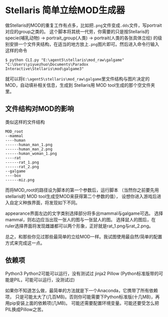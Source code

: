 # Stellaris 简单立绘MOD生成器

做Stellaris的MOD的重复工作有点多，比如把`.png`文件变成`.dds`文件，写portrait对应的group之类的。
这个脚本将其统一代劳，你需要的只是按Stellaris的specie(哺乳动物) -> portrait_group(人类) -> portrait(人类的各张具体立绘) 
的级别安排一个文件夹结构，在适当的地方放上`.png`图片即可。然后进入命令行输入这样的命令

```
$ python CLI.py "E:\agent5\stellaris\mod_raw\galgame" "C:\Users\yiyuezhuo\Documents\Paradox Interactive\Stellaris\mod\galgame3"
```

就可以将`E:\agent5\stellaris\mod_raw\galgame`里文件结构与图片决定的MOD，自动填补相关信息，生成到
Stellaris用 MOD tool生成的那个空文件夹里。

## 文件结构对MOD的影响

类似这样的文件结构
```
MOD_root
--mammal
----human
------human_man_1.png
------human_man_2.png
------human_woman_1.png
----rat
------rat_1.png
------rat_2.png
--galgame
----box
------miz.png
```
而将MOD_root的路径设为脚本的第一个参数后，运行脚本
（当然你之前要先用stellaris的 MOD tool生成空MOD来获得第二个参数的值），
设想你进入游戏后进入自定义种族界面，将发现如下不同。

appearance界面左边的文字类别选择部分将多出mammal与galgame可选。
选择mammal，则右边应当出现一张人的图与一张鼠人的图。
选择鼠人的图后，在ruler选择界面将发现雌雄都可以两个形象，正好就是rat_1.png与rat_2.png。

总之，和那些你见过那些最简单的立绘MOD一样。我试图使用最自然/简单的配置方式来完成这一点。

## 依赖项

Python3 Python2可能可以运行，没有测试过
jinja2
Pillow (Python标准版带的可能是PIL，可能可以运行，没测试过)

如果你不知道怎么做，最简单的方法就是下一个Anaconda，它携带了所有依赖项，
只是可能太大了(几百MB)。否则你可能需要下Python标准版(十几MB)，再用pip安装上面的依赖项(几MB)。
可能还需要配置环境变量。可能还要受怎么把PIL换成Pillow之苦。